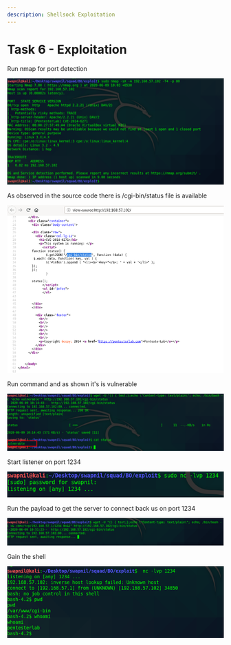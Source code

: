 ```yaml
---
description: Shellsock Exploitation
---
```


# Task 6 - Exploitation

Run nmap for port detection

![](assets/1_exploit_shellshock.png)

As observed in the source code there is /cgi-bin/status file is available

![](assets/2_exploit_shellsock.png)

Run command and as shown it's is vulnerable

![](assets/3_shellsock.png)

Start listener on port 1234

![](assets/4_shellsock.png)

Run the payload to get the server to connect back us on port 1234

![](assets/5_shellsock.png)

Gain the shell

![](assets/6_shellsock.png)

